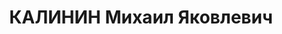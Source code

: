 ---
title: КАЛИНИН Михаил Яковлевич
description: "1895 г.р., м.р.: г. Москва, русский, образование: среднее\n Директор\
  \ совхоза\n прож.: ст. Поспелиха Томской ж.д.\n арестован 18.02.1937\n Обвинение:\
  \ в участии в к.р. троцкистско-зиновьевской террористич. организации, ст. 58-7,8,11\
  \ УК РСФСР.\n Приговор: Военной коллегией Верх. суда СССР, 29.04.1937 — 8 лет ИТЛ\
  \ с поражением в правах на 5 лет.\n Реабилитация: 14.03.1957"
---